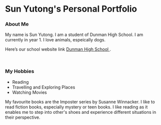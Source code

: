 
<!DOCTYPE html>
<html>
<body>
<h1>Sun Yutong's Personal Portfolio</h1>
<h3>
  About Me
</h3>
<p>
My name is Sun Yutong. I am a student of Dunman High School. I am currently in year 1. I love animals, espeically dogs.</p>
<p>
Here’s our school website link <a href ="www.dhs.sg"> Dunman High School  </a>. </p>
<br>
<h3>My Hobbies</h3> 
<ul>
<li>Reading</li>
<li>Travelling and Exploring Places</li>
<li>Watching Movies</li>
</ul>
<p>
My favourite books are the Imposter series by Susanne Winnacker. I like to read fiction books, especially mystery or teen books. I like reading as it enables me to step into other's shoes and experience different situations in their perspective.
</body>
</html>
